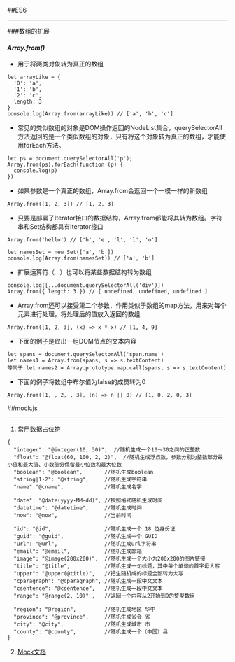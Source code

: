 ##ES6

***

###数组的扩展

#### *Array.from()*

* 用于将两类对象转为真正的数组

```
let arrayLike = {
  '0': 'a',
  '1': 'b',
  '2': 'c',
  length: 3
}
console.log(Array.from(arrayLike)) // ['a', 'b', 'c']
```

* 常见的类似数组的对象是DOM操作返回的NodeList集合，querySelectorAll方法返回的是一个类似数组的对象，只有将这个对象转为真正的数组，才能使用forEach方法。

```
let ps = document.querySelectorAll('p');
Array.from(ps).forEach(function (p) {
  console.log(p)
})
```

* 如果参数是一个真正的数组，Array.from会返回一个一模一样的新数组
```
Array.from([1, 2, 3]) // [1, 2, 3]
```

* 只要是部署了Iterator接口的数据结构，Array.from都能将其转为数组。字符串和Set结构都具有Iterator接口
```
Array.from('hello') // ['h', 'e', 'l', 'l', 'o']

let namesSet = new Set(['a', 'b'])
console.log(Array.from(namesSet)) // ['a', 'b']
```

* 扩展运算符（...）也可以将某些数据结构转为数组
```
console.log([...document.querySelectorAll('div')])
Array.from({ length: 3 }) // [ undefined, undefined, undefined ]
```

* Array.from还可以接受第二个参数，作用类似于数组的map方法，用来对每个元素进行处理，将处理后的值放入返回的数组
```
Array.from([1, 2, 3], (x) => x * x) // [1, 4, 9]
```

* 下面的例子是取出一组DOM节点的文本内容
```
let spans = document.querySelectorAll('span.name')
let names1 = Array.from(spans, s => s.textContent)
等同于 let names2 = Array.prototype.map.call(spans, s => s.textContent)
```

* 下面的例子将数组中布尔值为false的成员转为0
```
Array.from([1, , 2, , 3], (n) => n || 0) // [1, 0, 2, 0, 3]
```




##mock.js

***

1. 常用数据占位符
```
{
  "integer": "@integer(10, 30)",  //随机生成一个10～30之间的正整数
  "float": "@float(60, 100, 2, 2)",  //随机生成浮点数，参数分别为整数部分最小值和最大值、小数部分保留最小位数和最大位数
  "boolean": "@boolean",       //随机生成boolean
  "string|1-2": "@string",     //随机生成字符串
  "name":"@cname",             //随机生成名字

  "date": "@date(yyyy-MM-dd)", //按照格式随机生成时间
  "datetime": "@datetime",     //随机生成时间
  "now": "@now",               //当前时间

  "id": "@id",                 //随机生成一个 18 位身份证
  "guid": "@guid",             //随机生成一个 GUID
  "url": "@url",               //随机生成url字符串
  "email": "@email",           //随机生成邮箱
  "image": "@image(200x200)",  //随机生成一个大小为200x200的图片链接
  "title": "@title",           //随机生成一句标题，其中每个单词的首字母大写
  "upper": "@upper(@title)",   //把生随机成的标题全部转为大写
  "cparagraph": "@cparagraph", //随机生成一段中文文本
  "csentence": "@csentence",   //随机生成一段中文文本
  "range": "@range(2, 10)" ,   //返回一个内容从2开始到9的整型数组

  "region": "@region",         //随机生成地区 华中
  "province": "@province",     //随机生成省会 省
  "city": "@city",             //随机生成城市 市
  "county": "@county",         //随机生成一个（中国）县
}
```

2. [Mock文档](https://github.com/nuysoft/Mock/wiki)